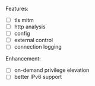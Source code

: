 Features:
- [ ] tls mitm
- [ ] http analysis
- [ ] config
- [ ] external control
- [ ] connection logging

Enhancement:
- [ ] on-demand privilege elevation  
- [ ] better IPv6 support